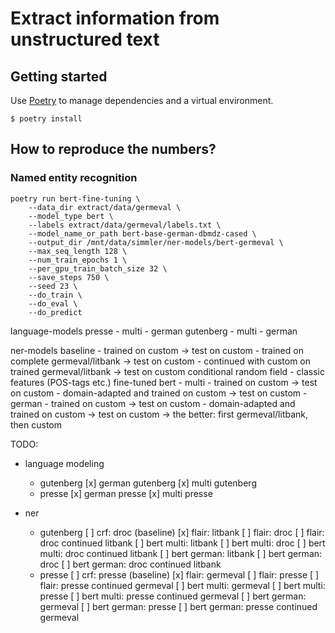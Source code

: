 # Extract information from unstructured text

## Getting started

Use [Poetry](https://python-poetry.org/) to manage dependencies and a virtual environment.


```
$ poetry install
```

## How to reproduce the numbers?

### Named entity recognition






```
poetry run bert-fine-tuning \
    --data_dir extract/data/germeval \
    --model_type bert \
    --labels extract/data/germeval/labels.txt \
    --model_name_or_path bert-base-german-dbmdz-cased \
    --output_dir /mnt/data/simmler/ner-models/bert-germeval \
    --max_seq_length 128 \
    --num_train_epochs 1 \
    --per_gpu_train_batch_size 32 \
    --save_steps 750 \
    --seed 23 \
    --do_train \
    --do_eval \
    --do_predict
```



language-models
    presse
        - multi
        - german
    gutenberg
        - multi
        - german

ner-models
    baseline
        - trained on custom -> test on custom
        - trained on complete germeval/litbank -> test on custom
        - continued with custom on trained germeval/litbank -> test on custom
    conditional random field
        - classic features (POS-tags etc.)
    fine-tuned bert
        - multi
            - trained on custom -> test on custom
            - domain-adapted and trained on custom -> test on custom
        - german
            - trained on custom -> test on custom
            - domain-adapted and trained on custom -> test on custom
                -> the better: first germeval/litbank, then custom


TODO:
- language modeling
    - gutenberg
        [x] german gutenberg
        [x] multi gutenberg
    - presse
        [x] german presse
        [x] multi presse

- ner
    - gutenberg
        [ ] crf: droc (baseline)
        [x] flair: litbank
        [ ] flair: droc
        [ ] flair: droc continued litbank
        [ ] bert multi: litbank
        [ ] bert multi: droc
        [ ] bert multi: droc continued litbank
        [ ] bert german: litbank
        [ ] bert german: droc
        [ ] bert german: droc continued litbank
    - presse
        [ ] crf: presse (baseline)
        [x] flair: germeval
        [ ] flair: presse
        [ ] flair: presse continued germeval
        [ ] bert multi: germeval
        [ ] bert multi: presse
        [ ] bert multi: presse continued germeval
        [ ] bert german: germeval
        [ ] bert german: presse
        [ ] bert german: presse continued germeval
